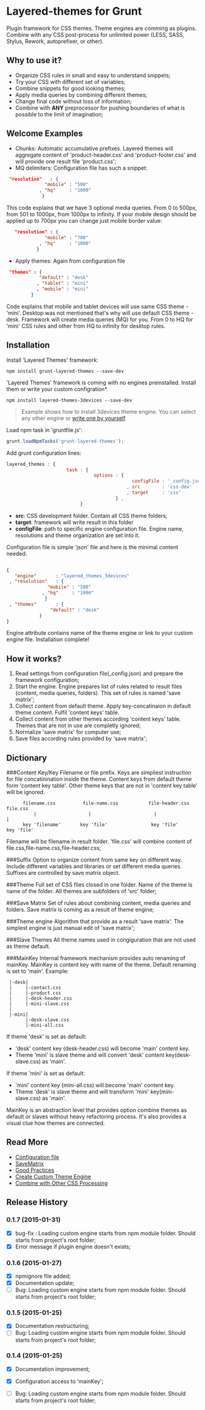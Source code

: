 # Layered-themes for Grunt

Plugin framework for CSS themes. Theme engines are comming as plugins. Combine with any CSS post-process for unlimited power (LESS, SASS, Stylus, Rework, autoprefixer, or other).

## Why to use it?
 - Organize CSS rules in small and easy to understand snippets;
 - Try your CSS with different set of variables;
 - Combine snippets for good looking themes;
 - Apply media queries by combining different themes;
 - Change final code without loss of information;
 - Combine with **ANY** preprocessor for pushing boundaries of what is possible to the limit of imagination;



## Welcome Examples
- Chunks: Automatic accumulative prefixes. Layered themes will aggregate content of 'product-header.css' and 'product-footer.css' and will provide one result file 'product.css';
- MQ delimiters: Configuration file has such a snippet:

```json
 "resolution"   : { 
              "mobile" : "500" 
            , "hq"     : "1000" 
             }

```
This code explains that we have 3 optional media queries. From 0 to 500px, from 501 to 1000px, from 1000px to infinity. If your mobile design should be applied up to 700px you can change just mobile border value:

```json
   "resolution" : { 
              "mobile" : "700" 
            , "hq"     : "1000" 
           }
```
- Apply themes: Again from configuration file

```json
 "themes" : { 
            "default" : "desk"
           , "tablet" : "mini"
           , "mobile" : "mini"
         } 
```
Code explains that mobile and tablet devices will use same CSS theme - 'mini'. Desktop was not mentioned that's why will use default CSS theme - desk. Framework will create media queries (MQ) for you. From 0 to HQ for 'mini' CSS rules and other from HQ to infinity for desktop rules.




## Installation
Install 'Layered Themes' framework:

```
npm install grunt-layered-themes --save-dev
```

'Layered Themes' framework is coming with no engines preinstalled. Install them or write your custom configration*.

```
npm install layered-themes-3devices --save-dev
```
> Example shows how to install 3devices theme engine. You can select any other engine or [write one by yourself](https://github.com/PeterNaydenov/grunt-layered-themes/wiki/4.-Create-Custom-Theme-Engine).



Load npm task in 'gruntfile.js':
```js
grunt.loadNpmTasks('grunt-layered-themes');
```

Add grunt configuration lines:
```js
layered_themes : {
                      task : {
                                options : {
                                              configFile : '_config.json'
                                            , src        : 'css-dev'
                                            , target     : 'css'
                                        } ,
                           }
```
 - **src**: CSS development folder. Contain all CSS theme folders;
 - **target**: framework will write result in this folder
 - **configFile**: path to specific engine configuration file. Engine name, resolutions and theme organization are set into it.

Configuration file is simple 'json' file and here is the minimal content needed:
 
 ```json

{
    "engine"       : "layered_themes_3devices"
  , "resolution"   : { 
                "mobile" : "500" 
              , "hq"     : "1000" 
               }
  , "themes"       : { 
                 "default" : "desk"
             }
}
 ```
Engine attribute contains name of the theme engine or link to your custom engine file.
Installation complete!




## How it works?
1. Read settings from configuration file(_config.json) and prepare the framework configuration;
2. Start the engine. Engine prepares list of rules related to result files (content, media queries, folders). This set of rules is named 'save matrix';
3. Collect content from default theme. Apply key-concatinaion in default theme content. Fulfil 'content keys' table.
4. Collect content from other themes according 'content keys' table. Themes that are not in use are completly ignored;
5. Normalize 'save matrix' for computer use;
6. Save files according rules provided by 'save matrix';




## Dictionary
###Content Key/Key
Filename or file prefix. Keys are simpliest instruction for file concatinination inside the theme. Content keys from default theme form 'content key table'. Other theme keys that are not in 'content key table' will be ignored.
```
      filename.css          file-name.css           file-header.css    file.css
          |                   |                       |                  |
      key 'filename'       key 'file'                key 'file'        key 'file'
```
Filename will be filename in result folder. 'file.css' will combine content of file.css,file-name.css,file-header.css;

###Suffix 
Option to organize content from same key on different way. Include different variables and libraries or set different media queries. Suffixes are controlled by save matrix object.

###Theme
Full set of CSS files closed in one folder. Name of the theme is name of the folder. All themes are subfolders of 'src' folder;
 
###Save Matrix
Set of rules about combining content, media queries and folders. Save matrix is coming as a result of theme engine;

###Theme engine
Algorithm that provide as a result 'save matrix'. The simplest engine is just manual edit of 'save matrix';

###Slave Themes
All theme names used in congiguration that are not used as theme default.

###MainKey
Internal framework mechanism provides auto renaming of mainKey. MainKey is content key with name of the theme. Default renaming is set to 'main'. Example:

```
 |-desk|
 |     |-contact.css
 |     |-product.css
 |     |-desk-header.css
 |     |-mini-slave.css
 |
 |-mini|
       |-desk-slave.css
       |-mini-all.css

```

If theme 'desk' is set as default:

- 'desk' content key (desk-header.css) will become 'main' content key. 
- Theme 'mini' is slave theme and will convert 'desk' content key(desk-slave.css) as 'main'.

If theme 'mini' is set as default:

- 'mini' content key (mini-all.css) will become 'main' content key.
- Theme 'desk' is slave theme and will transform 'mini' key(mini-slave.css) as 'main'.



MainKey is an abstraction level that provides option combine themes as default or slaves without heavy refactoring process. It's also provides a visual clue how themes are connected.





## Read More

- [Configuration file](https://github.com/PeterNaydenov/grunt-layered-themes/wiki/1.-Configuration-File)
- [SaveMatrix](https://github.com/PeterNaydenov/grunt-layered-themes/wiki/2.-Save-Matrix)
- [Good Practices](https://github.com/PeterNaydenov/grunt-layered-themes/wiki/3.-Good-Practices)
- [Create Custom Theme Engine](https://github.com/PeterNaydenov/grunt-layered-themes/wiki/4.-Create-Custom-Theme-Engine)
- [Combine with Other CSS Processing](https://github.com/PeterNaydenov/grunt-layered-themes/wiki/5.-Combine-with-Other-CSS-Processing.)


## Release History

### 0.1.7 (2015-01-31)
 - [x] bug-fix : Loading custom engine starts from npm module folder. Should starts from project's root folder;
 - [x] Error message if plugin engine doesn't exists;

### 0.1.6 (2015-01-27)
 - [x] npmignore file added;
 - [x] Documentation update;
 - [ ] Bug: Loading custom engine starts from npm module folder. Should starts from project's root folder;

### 0.1.5 (2015-01-25)
 - [x] Documentation restructuring;
 - [ ] Bug: Loading custom engine starts from npm module folder. Should starts from project's root folder;

### 0.1.4 (2015-01-25)

 - [x] Documentation improvement;
 - [x] Configuration access to 'mainKey';
 - [ ] Bug: Loading custom engine starts from npm module folder. Should starts from project's root folder;


